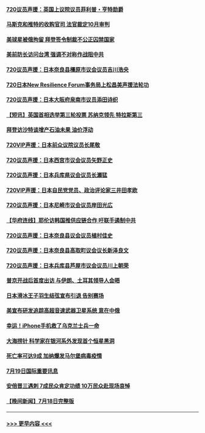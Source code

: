 #### [720议员声援：英国上议院议员菲利普・亨特勋爵](../pages/prog202/a103482857.md?t=07200651) 
#### [马斯克和推特的收购官司 法官裁定10月审判](../pages/prog202/a103482826.md?t=07200651) 
#### [美球星被俄拘留 拜登签令制裁不公正囚禁国家](../pages/prog202/a103482594.md?t=07200651) 
#### [美前防长访问台湾 强调不对称作战阻中共](../pages/prog202/a103482753.md?t=07200651) 
#### [720议员声援：日本奈良县橿原市议会议员吉川浩央](../pages/prog202/a103482732.md?t=07200651) 
#### [720日本New Resilience Forum事务局上松昌美声援法轮功](../pages/prog202/a103482718.md?t=07200651) 
#### [720议员声援：日本大阪府泉南市议员添田诗织](../pages/prog202/a103482737.md?t=07200651) 
#### [【短讯】英国首相选举第三轮投票 苏纳克领先 特拉斯第三](../pages/prog202/a103482741.md?t=07200651) 
#### [拜登访沙特谈增产石油未果 油价浮动](../pages/prog202/a103482751.md?t=07200651) 
#### [720VIP声援：日本前众议院议员长尾敬](../pages/prog202/a103482716.md?t=07200651) 
#### [720议员声援：日本西宫市议会议员矢野正史](../pages/prog202/a103482720.md?t=07200651) 
#### [720议员声援：日本兵库県议会议员长瀬猛](../pages/prog202/a103482714.md?t=07200651) 
#### [720VIP声援：日本自民党党员、政治评论家三井田孝欧](../pages/prog202/a103482711.md?t=07200651) 
#### [720议员声援：日本尼崎市议会议员岸田光広](../pages/prog202/a103482705.md?t=07200651) 
#### [【华府连线】耶伦访韩国推供应链合作 吁联手遏制中共](../pages/prog202/a103482691.md?t=07200651) 
#### [720议员声援：日本奈良县议会议员植村佳史](../pages/prog202/a103482677.md?t=07200651) 
#### [720议员声援：日本奈良县高取町议会议长新泽良文](../pages/prog202/a103482679.md?t=07200651) 
#### [720议员声援：日本兵库县芦屋市议会议员川上朝荣](../pages/prog202/a103482675.md?t=07200651) 
#### [普京开战后首度出访 与伊朗、土耳其领导人会晤](../pages/prog202/a103482555.md?t=07200651) 
#### [日本滑冰王子羽生结弦宣布引退 告别赛场](../pages/prog202/a103482544.md?t=07200651) 
#### [美宣布研发追踪高超音速武器卫星系统 意在中俄](../pages/prog202/a103482532.md?t=07200651) 
#### [幸运！iPhone手机救了乌克兰士兵一命](../pages/prog202/a103482430.md?t=07200651) 
#### [大海捞针 科学家在银河系外发现首个恒星黑洞](../pages/prog202/a103482433.md?t=07200651) 
#### [死亡率可达9成 加纳爆发马尔堡病毒疫情](../pages/prog202/a103482439.md?t=07200651) 
#### [7月19日国际重要讯息](../pages/prog202/a103482389.md?t=07200651) 
#### [安倍晋三遇刺 7成民众肯定功绩 10万民众赴现场哀悼](../pages/prog202/a103482324.md?t=07200651) 
#### [【晚间新闻】7月18日完整版](../pages/prog202/a103482142.md?t=07200651) 

----
#### [ >>> 更早内容 <<< ](../indexes/prog202-earlier.md)
